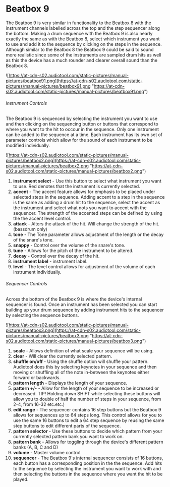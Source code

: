 # Beatbox 9

The Beatbox 9 is very similar in functionality to the Beatbox 8 with the
instrument channels labelled across the top and the step sequencer along
the bottom. Making a drum sequence with the Beatbox 9 is also nearly
exactly the same as with the Beatbox 8, select which instrument you want
to use and add it to the sequence by clicking on the steps in the
sequence. Although similar to the Beatbox 8 the Beatbox 9 could be said
to sound more realistic since some of the instruments are sampled drum
hits as well as this the device has a much rounder and clearer overall
sound than the Beatbox 8.

![https://at-cdn-s02.audiotool.com/static-pictures/manual-pictures/beatbox91.png](https://at-cdn-s02.audiotool.com/static-pictures/manual-pictures/beatbox91.png
"https://at-cdn-s02.audiotool.com/static-pictures/manual-pictures/beatbox91.png")

###### Instrument Controls

The Beatbox 9 is sequenced by selecting the instrument you want to use
and then clicking on the sequencing button or buttons that correspond to
where you want to the hit to occour in the sequence. Only one instrument
can be added to the sequence at a time. Each instrument has its own set
of parameter controls which allow for the sound of each instrument to be
modified individually.

![https://at-cdn-s02.audiotool.com/static-pictures/manual-pictures/beatbox2.png](https://at-cdn-s02.audiotool.com/static-pictures/manual-pictures/beatbox2.png
"https://at-cdn-s02.audiotool.com/static-pictures/manual-pictures/beatbox2.png")

1.  **instrument select** - Use this button to select what instrument
    you want to use. Red denotes that the instrument is currently
    selected.
2.  **accent** - The accent feature allows for emphasis to be placed
    under selected steps in the sequence. Adding accent to a step in the
    sequence is the same as adding a drum hit to the sequence, select
    the accent as the instrument and select what nots you want to accent
    with the sequencer. The strength of the accented steps can be
    defined by using the the accent level control.
3.  **attack** - Alters the attack of the hit. Will change the strength
    of the hit. (bassdrum only)
4.  **tone** - The Tone parameter allows adjustment of the length or the
    decay of the snare's tone.
5.  **snappy** - Control over the volume of the snare's tone.
6.  **tune** - Allows for the pitch of the instrument to be altered.
7.  **decay** - Control over the decay of the hit.
8.  **instrument label** - instrument label.
9.  **level** - The level control allows for adjustment of the volume of
    each instrument individually.

###### Sequencer Controls

Across the bottom of the Beatbox 9 is where the device's internal
sequencer is found. Once an instrument has been selected you can start
building up your drum sequence by adding instrument hits to the
sequencer by selecting the sequence buttons.

![https://at-cdn-s02.audiotool.com/static-pictures/manual-pictures/beatbox3.png](https://at-cdn-s02.audiotool.com/static-pictures/manual-pictures/beatbox3.png
"https://at-cdn-s02.audiotool.com/static-pictures/manual-pictures/beatbox3.png")

1.  **scale** - Allows definition of what scale your sequence will be
    using.
2.  **clear** - Will clear the currently selected pattern.
3.  **shuffle on/off** - Using the shuffle option will shuffle your
    pattern. Audiotool does this by selecting keynotes in your sequence
    and then moving or shuffling all of the note in-between the keynotes
    either forward or backwards.
4.  **pattern length** - Displays the length of your sequence.
5.  **pattern +/-** - Allow for the length of your sequence to be
    increased or decreased. TIP\! Holding down SHIFT while selecting
    these buttons will allow you to double of half the number of steps
    in your sequence, from 2-4, from 16-32 etc.etc.)
6.  **edit range** - The sequencer contains 16 step buttons but the
    Beatbox 9 allows for sequences up to 64 steps long. This control
    allows for you to use the same 16 buttons to edit a 64 step sequence
    by reusing the same step buttons to edit different parts of the
    sequence.
7.  **pattern selector** - Use these buttons to decide which pattern
    from your currently selected pattern bank you want to work on.
8.  **pattern bank** - Allows for toggling through the device's
    different pattern banks (A, B, C and D)
9.  **volume** - Master volume control.
10. **sequencer** - The Beatbox 9's internal sequencer consists of 16
    buttons, each button has a corresponding position in the the
    sequence. Add hits to the sequence by selecting the instrument you
    want to work with and then selecting the buttons in the sequence
    where you want the hit to be played.
